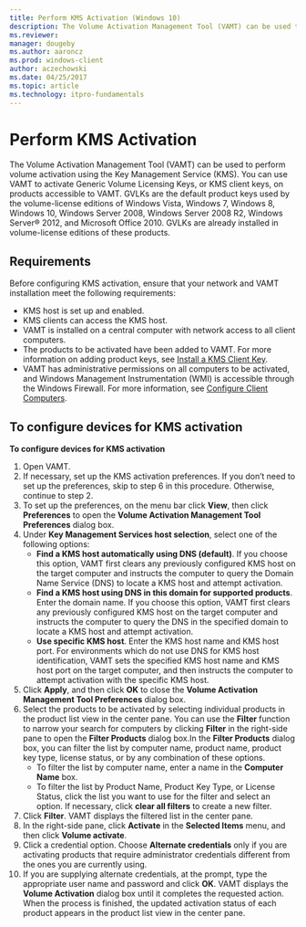 ```yaml
---
title: Perform KMS Activation (Windows 10)
description: The Volume Activation Management Tool (VAMT) can be used to perform volume activation using the Key Management Service (KMS).
ms.reviewer: 
manager: dougeby
ms.author: aaroncz
ms.prod: windows-client
author: aczechowski
ms.date: 04/25/2017
ms.topic: article
ms.technology: itpro-fundamentals
---
```


# Perform KMS Activation

The Volume Activation Management Tool (VAMT) can be used to perform volume activation using the Key Management Service (KMS). You can use VAMT to activate Generic Volume Licensing Keys, or KMS client keys, on products accessible to VAMT. GVLKs are the default product keys used by the volume-license editions of Windows Vista, Windows 7, Windows 8, Windows 10, Windows Server 2008, Windows Server 2008 R2, Windows Server® 2012, and Microsoft Office 2010. GVLKs are already installed in volume-license editions of these products.

## Requirements

Before configuring KMS activation, ensure that your network and VAMT installation meet the following requirements:
-   KMS host is set up and enabled.
-   KMS clients can access the KMS host.
-   VAMT is installed on a central computer with network access to all client computers.
-   The products to be activated have been added to VAMT. For more information on adding product keys, see [Install a KMS Client Key](install-kms-client-key-vamt.md).
-   VAMT has administrative permissions on all computers to be activated, and Windows Management Instrumentation (WMI) is accessible through the Windows Firewall. For more information, see [Configure Client Computers](configure-client-computers-vamt.md).

## To configure devices for KMS activation

**To configure devices for KMS activation**
1.  Open VAMT.
2.  If necessary, set up the KMS activation preferences. If you don’t need to set up the preferences, skip to step 6 in this procedure. Otherwise, continue to step 2.
3.  To set up the preferences, on the menu bar click **View**, then click **Preferences** to open the **Volume Activation Management Tool Preferences** dialog box.
4.  Under **Key Management Services host selection**, select one of the following options:
    -   **Find a KMS host automatically using DNS (default)**. If you choose this option, VAMT first clears any previously configured KMS host on the target computer and instructs the computer to query the Domain Name Service (DNS) to locate a KMS host and attempt activation.
    -   **Find a KMS host using DNS in this domain for supported products**. Enter the domain name. If you choose this option, VAMT first clears any previously configured KMS host on the target computer and instructs the computer to query the DNS in the specified domain to locate a KMS host and attempt activation.
    -   **Use specific KMS host**. Enter the KMS host name and KMS host port. For environments which do not use DNS for KMS host identification, VAMT sets the specified KMS host name and KMS host port on the target computer, and then instructs the computer to attempt activation with the specific KMS host.
5.  Click **Apply**, and then click **OK** to close the **Volume Activation Management Tool Preferences** dialog box.
6.  Select the products to be activated by selecting individual products in the product list view in the center pane. You can use the **Filter** function to narrow your search for computers by clicking **Filter** in the right-side pane to open the **Filter Products** dialog box.In the **Filter Products** dialog box, you can filter the list by computer name, product name, product key type, license status, or by any combination of these options.
    -   To filter the list by computer name, enter a name in the **Computer Name** box.
    -   To filter the list by Product Name, Product Key Type, or License Status, click the list you want to use for the filter and select an option. If necessary, click **clear all filters** to create a new filter.
7.  Click **Filter**. VAMT displays the filtered list in the center pane.
8.  In the right-side pane, click **Activate** in the **Selected Items** menu, and then click **Volume activate**.
9.  Click a credential option. Choose **Alternate credentials** only if you are activating products that require administrator credentials different from the ones you are currently using.
10. If you are supplying alternate credentials, at the prompt, type the appropriate user name and password and click **OK**.
VAMT displays the **Volume Activation** dialog box until it completes the requested action. When the process is finished, the updated activation status of each product appears in the product list view in the center pane.
 
